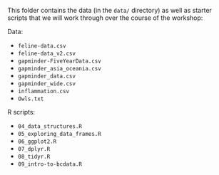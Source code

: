 This folder contains the data (in the `data/` directory) as well as
starter scripts that we will work through over the course of the
workshop:

Data:

-   `feline-data.csv`
-   `feline-data_v2.csv`
-   `gapminder-FiveYearData.csv`
-   `gapminder_asia_oceania.csv`
-   `gapminder_data.csv`
-   `gapminder_wide.csv`
-   `inflammation.csv`
-   `Owls.txt`

R scripts:

-   `04_data_structures.R`
-   `05_exploring_data_frames.R`
-   `06_ggplot2.R`
-   `07_dplyr.R`
-   `08_tidyr.R`
-   `09_intro-to-bcdata.R`
